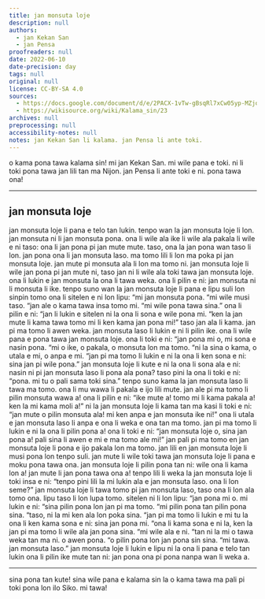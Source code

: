 ```yaml
---
title: jan monsuta loje
description: null
authors:
  - jan Kekan San
  - jan Pensa
proofreaders: null
date: 2022-06-10
date-precision: day
tags: null
original: null
license: CC-BY-SA 4.0
sources:
  - https://docs.google.com/document/d/e/2PACX-1vTw-gBsqRl7xCw05yp-MZjofElLWXE742WWW-3ocL9JvfWA-19ZXBo2NM2ohMbclvoJTGcXmO78th4f/pub
  - https://wikisource.org/wiki/Kalama_sin/23
archives: null
preprocessing: null
accessibility-notes: null
notes: jan Kekan San li kalama. jan Pensa li ante toki.
---
```


o kama pona tawa kalama sin! mi jan Kekan San. mi wile pana e toki. ni li toki pona tawa jan lili tan ma Nijon. jan Pensa li ante toki e ni. pona tawa ona!

***

## jan monsuta loje

jan monsuta loje li pana e telo tan lukin. tenpo wan la jan monsuta loje li lon. jan monsuta ni li jan monsuta pona. ona li wile ala ike li wile ala pakala li wile e ni taso: ona li jan pona pi jan mute mute. taso, ona la jan pona wan taso li lon. jan pona ona li jan monsuta laso. ma tomo lili li lon ma poka pi jan monsuta loje. jan mute pi monsuta ala li lon ma tomo ni. jan monsuta loje li wile jan pona pi jan mute ni, taso jan ni li wile ala toki tawa jan monsuta loje. ona li lukin e jan monsuta la ona li tawa weka. ona li pilin e ni: jan monsuta ni li monsuta li ike. tenpo suno wan la jan monsuta loje li pana e lipu suli lon sinpin tomo ona li sitelen e ni lon lipu: “mi jan monsuta pona. “mi wile musi taso. “jan ale o kama tawa insa tomo mi. “mi wile pona tawa sina.” ona li pilin e ni: “jan li lukin e sitelen ni la ona li sona e wile pona mi. “ken la jan mute li kama tawa tomo mi li ken kama jan pona mi!” taso jan ala li kama. jan pi ma tomo li awen weka. jan monsuta laso li lukin e ni li pilin ike. ona li wile pana e pona tawa jan monsuta loje. ona li toki e ni: “jan pona mi o, mi sona e nasin pona. “mi o ike, o pakala, o monsuta lon ma tomo. “ni la sina o kama, o utala e mi, o anpa e mi. “jan pi ma tomo li lukin e ni la ona li ken sona e ni: sina jan pi wile pona.” jan monsuta loje li kute e ni la ona li sona ala e ni: nasin ni pi jan monsuta laso li pona ala pona? taso pini la ona li toki e ni: “pona. mi tu o pali sama toki sina.” tenpo suno kama la jan monsuta laso li tawa ma tomo. ona li mu wawa li pakala e ijo lili mute. jan ale pi ma tomo li pilin monsuta wawa a! ona li pilin e ni: “ike mute a! tomo mi li kama pakala a! ken la mi kama moli a!” ni la jan monsuta loje li kama tan ma kasi li toki e ni: “jan mute o pilin monsuta ala! mi ken anpa e jan monsuta ike ni!” ona li utala e jan monsuta laso li anpa e ona li weka e ona tan ma tomo. jan pi ma tomo li lukin e ni la ona li pilin pona a! ona li toki e ni: “jan monsuta loje o, sina jan pona a! pali sina li awen e mi e ma tomo ale mi!” jan pali pi ma tomo en jan monsuta loje li pona e ijo pakala lon ma tomo. jan lili en jan monsuta loje li musi pona lon tenpo suli. jan mute li wile toki tawa jan monsuta loje li pana e moku pona tawa ona. jan monsuta loje li pilin pona tan ni: wile ona li kama lon a! jan mute li jan pona tawa ona a! tenpo lili li weka la jan monsuta loje li toki insa e ni: “tenpo pini lili la mi lukin ala e jan monsuta laso. ona li lon seme?” jan monsuta loje li tawa tomo pi jan monsuta laso, taso ona li lon ala tomo ona. lipu taso li lon lupa tomo. sitelen ni li lon lipu: “jan pona mi o. mi lukin e ni: “sina pilin pona lon jan pi ma tomo. “mi pilin pona tan pilin pona sina. “taso, ni la mi ken ala lon poka sina. “jan pi ma tomo li lukin e mi tu la ona li ken kama sona e ni: sina jan pona mi. “ona li kama sona e ni la, ken la jan pi ma tomo li wile ala jan pona sina. “mi wile ala e ni. “tan ni la mi o tawa weka tan ma ni. o awen pona. “o pilin pona lon jan pona sin sina. “mi tawa. jan monsuta laso.” jan monsuta loje li lukin e lipu ni la ona li pana e telo tan lukin ona li pilin ike mute tan ni: jan pona ona pi pona nanpa wan li weka a.

***

sina pona tan kute! sina wile pana e kalama sin la o kama tawa ma pali pi toki pona lon ilo Siko. mi tawa!